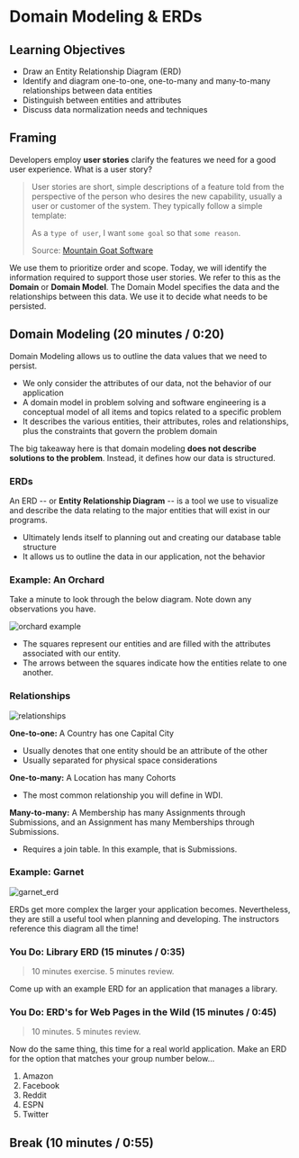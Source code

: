 # Domain Modeling & ERDs

## Learning Objectives

- Draw an Entity Relationship Diagram (ERD)
- Identify and diagram one-to-one, one-to-many and many-to-many relationships between data entities
- Distinguish between entities and attributes
- Discuss data normalization needs and techniques

## Framing

Developers employ **user stories** clarify the features we need for a good user experience. What is a user story?

> User stories are short, simple descriptions of a feature told from the perspective of the person who desires the new capability, usually a user or customer of the system. They typically follow a simple template:
>
> As a `type of user`, I want `some goal` so that `some reason`.
>
> Source: [Mountain Goat Software](https://www.mountaingoatsoftware.com/agile/user-stories)

We use them to prioritize order and scope. Today, we will identify the information required to support those user stories. We refer to this as the **Domain** or **Domain Model**. The Domain Model specifies the data and the relationships between this data. We use it to decide what needs to be persisted.

## Domain Modeling (20 minutes / 0:20)

Domain Modeling allows us to outline the data values that we need to persist.
- We only consider the attributes of our data, not the behavior of our application
- A domain model in problem solving and software engineering is a conceptual
model of all items and topics related to a specific problem
- It describes the various entities, their attributes, roles and relationships,
plus the constraints that govern the problem domain

The big takeaway here is that domain modeling **does not describe solutions to the problem**. Instead, it defines how our data is structured.

### ERDs

An ERD -- or **Entity Relationship Diagram** -- is a tool we use to visualize and describe the data relating to the major entities that will exist in our programs.
- Ultimately lends itself to planning out and creating our database table structure
- It allows us to outline the data in our application, not the behavior

### Example: An Orchard

Take a minute to look through the below diagram. Note down any observations you have.

![orchard example](images/orchard.png)

- The squares represent our entities and are filled with the attributes associated with our entity.
- The arrows between the squares indicate how the entities relate to one another.

### Relationships

![relationships](images/sample-relationships.png)

**One-to-one:** A Country has one Capital City
- Usually denotes that one entity should be an attribute of the other
- Usually separated for physical space considerations

**One-to-many:** A Location has many Cohorts
- The most common relationship you will define in WDI.

**Many-to-many:** A Membership has many Assignments through Submissions, and an Assignment has many Memberships through Submissions.
- Requires a join table. In this example, that is Submissions.

### Example: Garnet

![garnet_erd](images/Garnet_ERD.png)

ERDs get more complex the larger your application becomes. Nevertheless, they are still a useful tool when planning and developing. The instructors reference this diagram all the time!

### You Do: Library ERD (15 minutes / 0:35)

> 10 minutes exercise. 5 minutes review.

Come up with an example ERD for an application that manages a library.

### You Do: ERD's for Web Pages in the Wild (15 minutes / 0:45)

> 10 minutes. 5 minutes review.

Now do the same thing, this time for a real world application. Make an ERD for the option that matches your group number below...

1. Amazon
2. Facebook
3. Reddit
4. ESPN
5. Twitter

## Break (10 minutes / 0:55)
